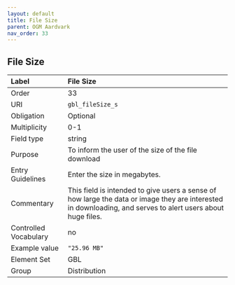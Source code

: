 ```yaml
---
layout: default
title: File Size
parent: OGM Aardvark
nav_order: 33
---
```


## File Size

| Label                 | File Size |
|:----------------------|:----------|
| Order                 | 33 |
| URI                   | `gbl_fileSize_s` |
| Obligation            | Optional |
| Multiplicity          | 0-1 |
| Field type            | string |
| Purpose               | To inform the user of the size of the file download |
| Entry Guidelines      | Enter the size in megabytes. |
| Commentary            | This field is intended to give users a sense of how large the data or image they are interested in downloading, and serves to alert users about huge files. |
| Controlled Vocabulary | no |
| Example value         | `"25.96 MB"` |
| Element Set           | GBL |
| Group                 | Distribution |
